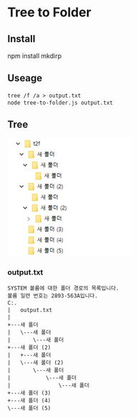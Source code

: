 # Tree to Folder

## Install

npm install mkdirp

## Useage

```
tree /f /a > output.txt
node tree-to-folder.js output.txt
```

## Tree

![Structure](https://raw.githubusercontent.com/bien-pr/tree-to-folder/master/images/IMG001.png)

### output.txt

```
SYSTEM 볼륨에 대한 폴더 경로의 목록입니다.
볼륨 일련 번호는 2893-563A입니다.
C:.
|   output.txt
|   
+---새 폴더
|   \---새 폴더
|       \---새 폴더
+---새 폴더 (2)
|   +---새 폴더
|   \---새 폴더 (2)
|       \---새 폴더
|           \---새 폴더
|               \---새 폴더
+---새 폴더 (3)
+---새 폴더 (4)
\---새 폴더 (5)
```